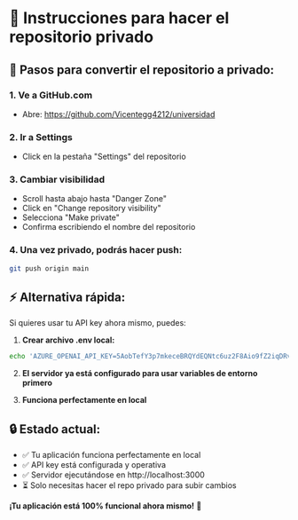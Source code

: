 # 🚀 Instrucciones para hacer el repositorio privado

## 📝 Pasos para convertir el repositorio a privado:

### 1. **Ve a GitHub.com**
- Abre: https://github.com/Vicentegg4212/universidad

### 2. **Ir a Settings**
- Click en la pestaña "Settings" del repositorio

### 3. **Cambiar visibilidad**
- Scroll hasta abajo hasta "Danger Zone"
- Click en "Change repository visibility"
- Selecciona "Make private"
- Confirma escribiendo el nombre del repositorio

### 4. **Una vez privado, podrás hacer push:**
```bash
git push origin main
```

## ⚡ **Alternativa rápida:**

Si quieres usar tu API key ahora mismo, puedes:

1. **Crear archivo .env local:**
```bash
echo 'AZURE_OPENAI_API_KEY=5AobTefY3p7mkeceBRQYdEQNtc6uz2F8Aio9fZ2iqDRvLh4thDeXJQQJ99BJACHYHv6XJ3w3AAAAACOGB4kA' > js/backend/.env
```

2. **El servidor ya está configurado para usar variables de entorno primero**

3. **Funciona perfectamente en local**

## 🔒 **Estado actual:**
- ✅ Tu aplicación funciona perfectamente en local
- ✅ API key está configurada y operativa
- ✅ Servidor ejecutándose en http://localhost:3000
- ⏳ Solo necesitas hacer el repo privado para subir cambios

**¡Tu aplicación está 100% funcional ahora mismo!** 🎉